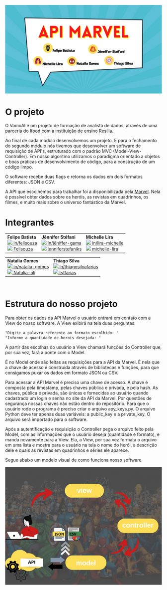 <p align="center">
<img src = "./imagens/capa.jpg">
</p>

# O projeto

O VamoAI é um projeto de formação de analista de dados, através de uma parceria do Ifood com a instituição de ensino Resilia.  

Ao final de cada módulo desenvolvemos um projeto. E para o fechamento do segundo módulo nós tivemos que desenvolver um software de requisição de API's, estruturado com o padrão MVC (Model-View-Controller). Em nosso algoritmo utilizamos o paradigma orientado a objetos e boas práticas de desenvolvimento de código, para a construção de um código limpo.

O software recebe duas flags e retorna os dados em dois formatos diferentes: JSON e CSV.

A API que escolhemos para trabalhar foi a disponibilizada pela [Marvel](https://developer.marvel.com/). Nela é possível obter dados sobre os heróis, as revistas em quadrinhos, os filmes, e muito mais sobre o universo fantástico da Marvel.


# Integrantes

<table width = 600px  align='center'>
<tr>
<td><b>Felipe Batista</b><br>
<a href="https://www.linkedin.com/in/felisouza/"><image src="./imagens/linkedIN.svg" width="25"/></a><a href = "https://www.linkedin.com/in/felisouza/"> in/felisouza </a>
<br>
<a href="https://github.com/Felisouza"><image src="./imagens/github-icon.svg" width="25"/></a><a href="https://github.com/Felisouza"> Felisouza</a>

<td><b>Jênnifer Stéfani</b>
<br>
<a href="https://www.linkedin.com/in/j%C3%AAnnifer-gama-908b9120a/"><image src="./imagens/linkedIN.svg" width="25"/></a><a href = "https://www.linkedin.com/in/j%C3%AAnnifer-gama-908b9120a/"> in/jêniffer-gama </a>
<br>
<a href="https://github.com/jenniferstefaniks"><image src="./imagens/github-icon.svg" width="25"/></a><a href="https://github.com/jenniferstefaniks"> jenniferstefaniks</a>

<td><b>Michelle Lira</b>
<br>
<a href="https://www.linkedin.com/in/lira-michelle/"><image src="./imagens/linkedIN.svg" width="25"/></a><a href = "https://www.linkedin.com/in/lira-michelle/"> in/lira-michelle </a>
<br>
<a href="https://github.com/michelle-lira"><image src="./imagens/github-icon.svg" width="25"/></a><a href="https://github.com/michelle-lira"> michelle-lira</a>
</td>
</table>


<table align='center'>
<td><b>Natalia Gomes </b>
<br>
<a href="https://www.linkedin.com/in/natalia-gomes-4542781b1"><image src="./imagens/linkedIN.svg" width="25"/></a><a href = "https://www.linkedin.com/in/natalia-gomes-4542781b1"> in/natalia-gomes</a>
<br>
<a href="https://github.com/Natalia-oli"><image src="./imagens/github-icon.svg" width="25"/></a><a href="https://github.com/Natalia-oli"> Natalia-oli</a>

<td><b>Thiago Silva</b>
<br>
<a href="https://www.linkedin.com/in/thiagosilvafarias/"><image src="./imagens/linkedIN.svg" width="25"/></a><a href = "https://www.linkedin.com/in/thiagosilvafarias/"> in/thiagosilvafarias</a>
<br>
<a href="https://github.com/tsffarias"><image src="./imagens/github-icon.svg" width="25"/></a><a href="https://github.com/tsffarias"> tsffarias</a>
	</table>
	<br>

# Estrutura do nosso projeto

Para obter os dados da API Marvel o usuário entrará em contato com a View do nosso software. A View exibirá na tela duas perguntas:

```
"Digite a palavra referente ao formato escolhido: "
"Informe a quantidade de herois desejada: "
```

A partir das escolhas do usuário a View chamará funções do Controller que, por sua vez, fará a ponte com o Model.

É no Model onde são feitas as requisições para a API da Marvel. É nela que a chave de acesso é construída através de bibliotecas e funções, para que consigamos puxar os dados em formato JSON ou CSV.

Para acessar a API Marvel é preciso uma chave de acesso. A chave é composta pela timestamp, pelas chaves pública e privada, e pela hash. As chaves, pública e privada, são únicas e fornecidas ao usuário quando cadastrado um login e senha no site da API da Marvel. Por questões de segurança nossas chaves não estão dentro do repositório. Para que o usuário rode o programa é preciso criar o  arquivo apy_keys.py. O arquivo Python deve ter apenas duas variáveis: a public_key e a private_key. O arquivo será importado para o software.

Após a autentificação e requisição o Controller pega o arquivo feito pela Model, com as informações que o usuário deseja (quantidade e formato), e manda novamente para a View. Ela, a View, por sua vez formata o arquivo em uma lista e mostra para o usuário na tela o nome do herói, a descrição dele e quais as revistas em quadrinhos e séries ele aparece.

Segue abaixo um modelo visual de como funciona nosso software.

<p align="center">
<img src = './imagens/fluxograma2.gif' width=600px align='center'>
<p>

